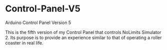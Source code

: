 # Control-Panel-V5
Arduino Control Panel Version 5

This is the fifth version of my Control Panel that controls NoLimits Simulator 2.
Its purpose is to provide an experience similar to that of operating a roller coaster in real life.
